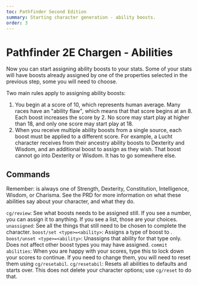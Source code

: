 ```yaml
---
toc: Pathfinder Second Edition
summary: Starting character generation - ability boosts.
order: 3
---
```


# Pathfinder 2E Chargen - Abilities

Now you can start assigning ability boosts to your stats. Some of your stats will have boosts already assigned by one of the properties selected in the previous step, some you will need to choose.

Two main rules apply to assigning ability boosts:

1. You begin at a score of 10, which represents human average. Many races have an "ability flaw", which means that that score begins at an 8. Each boost increases the score by 2. No score may start play at higher than 18, and only one score may start play at 18.
2. When you receive multiple ability boosts from a single source, each boost must be applied to a different score. For example, a Lucht character receives from their ancestry ability boosts to Dexterity and Wisdom, and an additional boost to assign as they wish. That boost cannot go into Dexterity or Wisdom. It has to go somewhere else.

## Commands

Remember: <ability> is always one of Strength, Dexterity, Constitution, Intelligence, Wisdom, or Charisma. See the PRD for more information on what these abilities say about your character, and what they do.

`cg/review`: See what boosts needs to be assigned still. If you see a number, you can assign it to anything. If you see a list, those are your choices.
`unassigned`: See all the things that still need to be chosen to complete the character.
`boost/set <type>=<ability>`: Assigns a type of boost to <ability>.
`boost/unset <type>=<ability>`: Unassigns that ability for that type only. Does not affect other boost types you may have assigned.
`commit abilities`: When you are happy with your scores, type this to lock down your scores to continue. If you need to change them, you will need to reset them using `cg/resetabil`.
`cg/resetabil`: Resets all abilities to defaults and starts over. This does not delete your character options; use `cg/reset` to do that.
